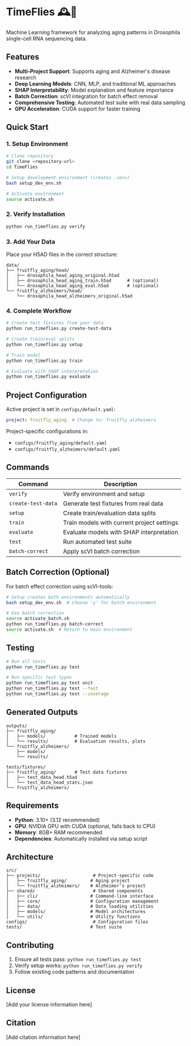 # TimeFlies 🕰️🧬

Machine Learning framework for analyzing aging patterns in Drosophila single-cell RNA sequencing data.

## Features

- **Multi-Project Support**: Supports aging and Alzheimer's disease research
- **Deep Learning Models**: CNN, MLP, and traditional ML approaches
- **SHAP Interpretability**: Model explanation and feature importance
- **Batch Correction**: scVI integration for batch effect removal
- **Comprehensive Testing**: Automated test suite with real data sampling
- **GPU Acceleration**: CUDA support for faster training

## Quick Start

### 1. Setup Environment

```bash
# Clone repository
git clone <repository-url>
cd TimeFlies

# Setup development environment (creates .venv)
bash setup_dev_env.sh

# Activate environment
source activate.sh
```

### 2. Verify Installation

```bash
python run_timeflies.py verify
```

### 3. Add Your Data

Place your H5AD files in the correct structure:
```
data/
├── fruitfly_aging/head/
│   ├── drosophila_head_aging_original.h5ad
│   ├── drosophila_head_aging_train.h5ad      # (optional)
│   └── drosophila_head_aging_eval.h5ad       # (optional)
└── fruitfly_alzheimers/head/
    └── drosophila_head_alzheimers_original.h5ad
```

### 4. Complete Workflow

```bash
# Create test fixtures from your data
python run_timeflies.py create-test-data

# Create train/eval splits
python run_timeflies.py setup

# Train model
python run_timeflies.py train

# Evaluate with SHAP interpretation
python run_timeflies.py evaluate
```

## Project Configuration

Active project is set in `configs/default.yaml`:
```yaml
project: fruitfly_aging  # Change to: fruitfly_alzheimers
```

Project-specific configurations in:
- `configs/fruitfly_aging/default.yaml`
- `configs/fruitfly_alzheimers/default.yaml`

## Commands

| Command | Description |
|---------|-------------|
| `verify` | Verify environment and setup |
| `create-test-data` | Generate test fixtures from real data |
| `setup` | Create train/evaluation data splits |
| `train` | Train models with current project settings |
| `evaluate` | Evaluate models with SHAP interpretation |
| `test` | Run automated test suite |
| `batch-correct` | Apply scVI batch correction |

## Batch Correction (Optional)

For batch effect correction using scVI-tools:

```bash
# Setup creates both environments automatically
bash setup_dev_env.sh  # Choose 'y' for batch environment

# Use batch correction
source activate_batch.sh
python run_timeflies.py batch-correct
source activate.sh  # Return to main environment
```

## Testing

```bash
# Run all tests
python run_timeflies.py test

# Run specific test types
python run_timeflies.py test unit
python run_timeflies.py test --fast
python run_timeflies.py test --coverage
```

## Generated Outputs

```
outputs/
├── fruitfly_aging/
│   ├── models/           # Trained models
│   └── results/          # Evaluation results, plots
└── fruitfly_alzheimers/
    ├── models/
    └── results/

tests/fixtures/
├── fruitfly_aging/       # Test data fixtures
│   ├── test_data_head.h5ad
│   └── test_data_head_stats.json
└── fruitfly_alzheimers/
```

## Requirements

- **Python**: 3.10+ (3.12 recommended)
- **GPU**: NVIDIA GPU with CUDA (optional, falls back to CPU)
- **Memory**: 8GB+ RAM recommended
- **Dependencies**: Automatically installed via setup script

## Architecture

```
src/
├── projects/                    # Project-specific code
│   ├── fruitfly_aging/         # Aging project
│   └── fruitfly_alzheimers/    # Alzheimer's project
├── shared/                      # Shared components
│   ├── cli/                    # Command-line interface
│   ├── core/                   # Configuration management
│   ├── data/                   # Data loading utilities
│   ├── models/                 # Model architectures
│   └── utils/                  # Utility functions
configs/                         # Configuration files
tests/                          # Test suite
```

## Contributing

1. Ensure all tests pass: `python run_timeflies.py test`
2. Verify setup works: `python run_timeflies.py verify`
3. Follow existing code patterns and documentation

## License

[Add your license information here]

## Citation

[Add citation information here]